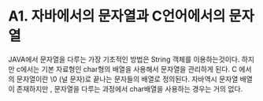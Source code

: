 # A1. 자바에서의 문자열과 C언어에서의 문자열

JAVA에서 문자열을 다루는 가장 기초적인 방법은 String 객체를 이용하는것이다. 하지만 c에서는 기본 자료형인 char형의 배열을 사용해서 문자열을 관리하게 된다. 
C 에서의 문자열이란 \0 (널 문자)로 끝나는 문자들의 배열로 정의된다. 자바역시 문자열 배열이 존재하지만 , 문자열을 다루는 과정에서 char배열을 사용하는 경우는 거의 없다. 
